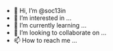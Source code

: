- 👋 Hi, I’m @soc13in
- 👀 I’m interested in ...
- 🌱 I’m currently learning ...
- 💞️ I’m looking to collaborate on ...
- 📫 How to reach me ...

<!---
soc13in/soc13in is a ✨ special ✨ repository because its `README.md` (this file) appears on your GitHub profile.
You can click the Preview link to take a look at your changes.
--->
